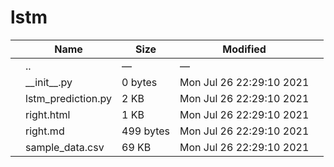 # lstm

<table><thead><tr class="header"><th></th><th>Name</th><th>Size</th><th>Modified</th><th></th></tr></thead><tbody><tr class="odd"><td></td><td><span class="goup">..</span></td><td>—</td><td>—</td><td></td></tr><tr class="even"><td></td><td><span class="name">__init__.py</span></td><td>0 bytes</td><td>Mon Jul 26 22:29:10 2021</td><td></td></tr><tr class="odd"><td></td><td><span class="name">lstm_prediction.py</span></td><td>2 KB</td><td>Mon Jul 26 22:29:10 2021</td><td></td></tr><tr class="even"><td></td><td><span class="name">right.html</span></td><td>1 KB</td><td>Mon Jul 26 22:29:10 2021</td><td></td></tr><tr class="odd"><td></td><td><span class="name">right.md</span></td><td>499 bytes</td><td>Mon Jul 26 22:29:10 2021</td><td></td></tr><tr class="even"><td></td><td><span class="name">sample_data.csv</span></td><td>69 KB</td><td>Mon Jul 26 22:29:10 2021</td><td></td></tr></tbody></table>
